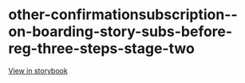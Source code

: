 # other-confirmationsubscription--on-boarding-story-subs-before-reg-three-steps-stage-two

[View in storybook](https://raw.githack.com/Independent-Digital-News-and-Media-Ltd/indy-branch-review/PR-7529-sb/index.html?path=/story/other-confirmationsubscription--on-boarding-story-subs-before-reg-three-steps-stage-two)